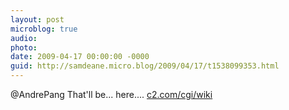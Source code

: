 ```yaml
---
layout: post
microblog: true
audio: 
photo: 
date: 2009-04-17 00:00:00 -0000
guid: http://samdeane.micro.blog/2009/04/17/t1538099353.html
---
```

@AndrePang That'll be... here.... [c2.com/cgi/wiki](http://c2.com/cgi/wiki?DylanVsSelf)

